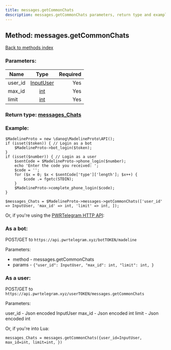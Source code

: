 ```yaml
---
title: messages.getCommonChats
description: messages.getCommonChats parameters, return type and example
---
```

## Method: messages.getCommonChats  
[Back to methods index](index.md)


### Parameters:

| Name     |    Type       | Required |
|----------|:-------------:|---------:|
|user\_id|[InputUser](../types/InputUser.md) | Yes|
|max\_id|[int](../types/int.md) | Yes|
|limit|[int](../types/int.md) | Yes|


### Return type: [messages\_Chats](../types/messages_Chats.md)

### Example:


```
$MadelineProto = new \danog\MadelineProto\API();
if (isset($token)) { // Login as a bot
    $MadelineProto->bot_login($token);
}
if (isset($number)) { // Login as a user
    $sentCode = $MadelineProto->phone_login($number);
    echo 'Enter the code you received: ';
    $code = '';
    for ($x = 0; $x < $sentCode['type']['length']; $x++) {
        $code .= fgetc(STDIN);
    }
    $MadelineProto->complete_phone_login($code);
}

$messages_Chats = $MadelineProto->messages->getCommonChats(['user_id' => InputUser, 'max_id' => int, 'limit' => int, ]);
```

Or, if you're using the [PWRTelegram HTTP API](https://pwrtelegram.xyz):

### As a bot:

POST/GET to `https://api.pwrtelegram.xyz/botTOKEN/madeline`

Parameters:

* method - messages.getCommonChats
* params - `{"user_id": InputUser, "max_id": int, "limit": int, }`



### As a user:

POST/GET to `https://api.pwrtelegram.xyz/userTOKEN/messages.getCommonChats`

Parameters:

user_id - Json encoded InputUser
max_id - Json encoded int
limit - Json encoded int



Or, if you're into Lua:

```
messages_Chats = messages.getCommonChats({user_id=InputUser, max_id=int, limit=int, })
```

